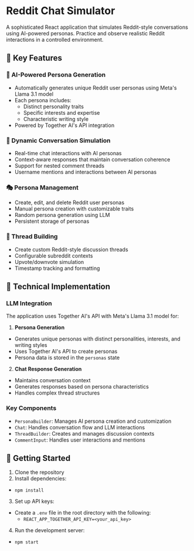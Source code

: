# Reddit Chat Simulator

A sophisticated React application that simulates Reddit-style conversations using AI-powered personas. Practice and observe realistic Reddit interactions in a controlled environment.

## 🌟 Key Features

### 🤖 AI-Powered Persona Generation
- Automatically generates unique Reddit user personas using Meta's Llama 3.1 model
- Each persona includes:
  - Distinct personality traits
  - Specific interests and expertise
  - Characteristic writing style
- Powered by Together AI's API integration

### 💬 Dynamic Conversation Simulation
- Real-time chat interactions with AI personas
- Context-aware responses that maintain conversation coherence
- Support for nested comment threads
- Username mentions and interactions between AI personas

### 🎭 Persona Management
- Create, edit, and delete Reddit user personas
- Manual persona creation with customizable traits
- Random persona generation using LLM
- Persistent storage of personas

### 📝 Thread Building
- Create custom Reddit-style discussion threads
- Configurable subreddit contexts
- Upvote/downvote simulation
- Timestamp tracking and formatting

## 🔧 Technical Implementation

### LLM Integration
The application uses Together AI's API with Meta's Llama 3.1 model for:

1. **Persona Generation**
- Generates unique personas with distinct personalities, interests, and writing styles
- Uses Together AI's API to create personas
- Persona data is stored in the `personas` state

2. **Chat Response Generation**
- Maintains conversation context
- Generates responses based on persona characteristics
- Handles complex thread structures

### Key Components
- `PersonaBuilder`: Manages AI persona creation and customization
- `Chat`: Handles conversation flow and LLM interactions
- `ThreadBuilder`: Creates and manages discussion contexts
- `CommentInput`: Handles user interactions and mentions

## 🚀 Getting Started

1. Clone the repository
2. Install dependencies:
- `npm install`
3. Set up API keys:
- Create a `.env` file in the root directory with the following:
  - `REACT_APP_TOGETHER_API_KEY=<your_api_key>`
4. Run the development server:
- `npm start`



